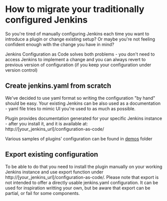 # How to migrate your traditionally configured Jenkins

So you're tired of manually configuring Jenkins each time you want to introduce a plugin or change existing setup?
Or maybe you're not feeling confident enough with the change you have in mind?

Jenkins Configuration as Code solves both problems - you don't need to access Jenkins to implement a change and you can always revert to previous version of configuration (if you keep your configuration under version control)

## Create jenkins.yaml from scratch

We've decided to use yaml format so writing the configuration "by hand" should be easy. Your existing Jenkins can be also used as a documentation - yaml file tries to mimic UI you're used to as much as possible.

Plugin provides documentation generated for your specific Jenkins instance - after you install it, and it is available at:
http://[your_jenkins_url]/configuration-as-code/

Various samples of plugins' configuration can be found in [demos](../demos) folder

## Export existing configuration

To be able to do that you need to install the plugin manually on your working Jenkins instance and use export function under http://[your_jenkins_url]/configuration-as-code/. Please note that export is not intended to offer a directly usable jenkins.yaml configuration. It can be used for inspiration writting your own, but be aware that export can be partial, or fail for some components.